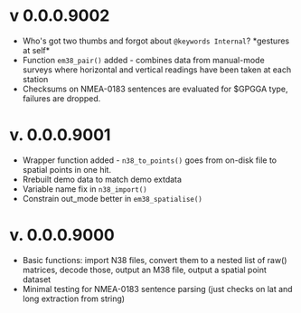 # v 0.0.0.9002

  * Who's got two thumbs and forgot about `@keywords Internal`? \*gestures at self\*
  * Function `em38_pair()` added - combines data from manual-mode surveys where horizontal and vertical readings have been taken at each station
  * Checksums on NMEA-0183 sentences are evaluated for $GPGGA type, failures are dropped.

# v. 0.0.0.9001

  * Wrapper function added - `n38_to_points()` goes from on-disk file to spatial points in one hit.
  * Rrebuilt demo data to match demo extdata
  * Variable name fix in `n38_import()`
  * Constrain out_mode better in `em38_spatialise()`

# v. 0.0.0.9000

  * Basic functions: import N38 files, convert them to a nested list of raw() matrices, decode those, output an M38 file,
    output a spatial point dataset
  * Minimal testing for NMEA-0183 sentence parsing (just checks on lat and long extraction from string)
  
